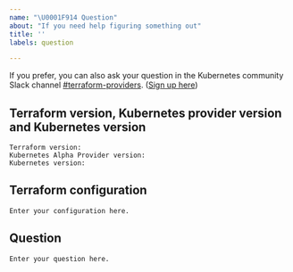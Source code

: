 ```yaml
---
name: "\U0001F914 Question"
about: "If you need help figuring something out"
title: ''
labels: question

---
```


<!---
Hi, please provide as much information as possible when asking your question. 
Please understand that we make a best effort attempt to address questions, but our focus is on provider development. It's still valuable to ask your question because you may receive help from the community, and help us understand common asks.
-->

If you prefer, you can also ask your question in the Kubernetes community Slack channel [#terraform-providers](https://kubernetes.slack.com/messages/CJY6ATQH4). ([Sign up here](http://slack.k8s.io/))

## Terraform version, Kubernetes provider version and Kubernetes version
```
Terraform version:
Kubernetes Alpha Provider version:
Kubernetes version:
```
## Terraform configuration
```hcl
Enter your configuration here.
```

## Question
```
Enter your question here.
```
